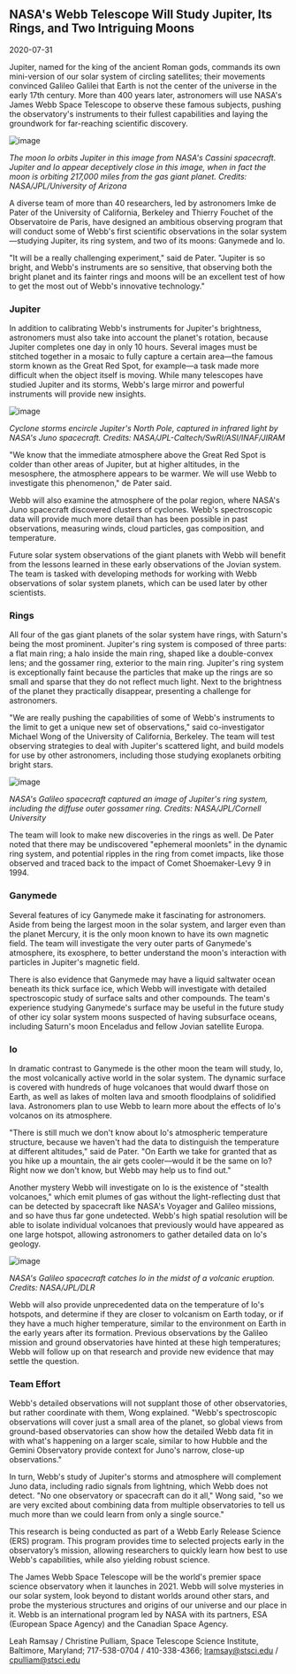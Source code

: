 ## NASA's Webb Telescope Will Study Jupiter, Its Rings, and Two Intriguing Moons
2020-07-31

Jupiter, named for the king of the ancient Roman gods, commands its own mini-version of our solar system of circling satellites; their movements convinced Galileo Galilei that Earth is not the center of the universe in the early 17th century. More than 400 years later, astronomers will use NASA's James Webb Space Telescope to observe these famous subjects, pushing the observatory's instruments to their fullest capabilities and laying the groundwork for far-reaching scientific discovery.

![image](https://user-images.githubusercontent.com/4047392/186259812-d135382b-6229-4d0d-8578-ac495f533044.png)

_The moon Io orbits Jupiter in this image from NASA's Cassini spacecraft. Jupiter and Io appear deceptively close in this image, when in fact the moon is orbiting 217,000 miles from the gas giant planet.
Credits: NASA/JPL/University of Arizona_

A diverse team of more than 40 researchers, led by astronomers Imke de Pater of the University of California, Berkeley and Thierry Fouchet of the Observatoire de Paris, have designed an ambitious observing program that will conduct some of Webb's first scientific observations in the solar system—studying Jupiter, its ring system, and two of its moons: Ganymede and Io.

"It will be a really challenging experiment," said de Pater. "Jupiter is so bright, and Webb's instruments are so sensitive, that observing both the bright planet and its fainter rings and moons will be an excellent test of how to get the most out of Webb's innovative technology."

### Jupiter

In addition to calibrating Webb's instruments for Jupiter's brightness, astronomers must also take into account the planet's rotation, because Jupiter completes one day in only 10 hours. Several images must be stitched together in a mosaic to fully capture a certain area—the famous storm known as the Great Red Spot, for example—a task made more difficult when the object itself is moving. While many telescopes have studied Jupiter and its storms, Webb's large mirror and powerful instruments will provide new insights.

![image](https://user-images.githubusercontent.com/4047392/186259846-dbb18d10-197a-4f4d-93f5-7ddbeef9b926.png)

_Cyclone storms encircle Jupiter's North Pole, captured in infrared light by NASA's Juno spacecraft.
Credits: NASA/JPL-Caltech/SwRI/ASI/INAF/JIRAM_

"We know that the immediate atmosphere above the Great Red Spot is colder than other areas of Jupiter, but at higher altitudes, in the mesosphere, the atmosphere appears to be warmer. We will use Webb to investigate this phenomenon," de Pater said.

Webb will also examine the atmosphere of the polar region, where NASA's Juno spacecraft discovered clusters of cyclones. Webb's spectroscopic data will provide much more detail than has been possible in past observations, measuring winds, cloud particles, gas composition, and temperature.

Future solar system observations of the giant planets with Webb will benefit from the lessons learned in these early observations of the Jovian system. The team is tasked with developing methods for working with Webb observations of solar system planets, which can be used later by other scientists.

### Rings

All four of the gas giant planets of the solar system have rings, with Saturn's being the most prominent. Jupiter's ring system is composed of three parts: a flat main ring; a halo inside the main ring, shaped like a double-convex lens; and the gossamer ring, exterior to the main ring. Jupiter's ring system is exceptionally faint because the particles that make up the rings are so small and sparse that they do not reflect much light. Next to the brightness of the planet they practically disappear, presenting a challenge for astronomers.

"We are really pushing the capabilities of some of Webb's instruments to the limit to get a unique new set of observations," said co-investigator Michael Wong of the University of California, Berkeley. The team will test observing strategies to deal with Jupiter's scattered light, and build models for use by other astronomers, including those studying exoplanets orbiting bright stars.

![image](https://user-images.githubusercontent.com/4047392/186259882-a34cffb3-ec10-4f63-b85f-305d4abcd22a.png)

_NASA's Galileo spacecraft captured an image of Jupiter's ring system, including the diffuse outer gossamer ring.
Credits: NASA/JPL/Cornell University_

The team will look to make new discoveries in the rings as well. De Pater noted that there may be undiscovered "ephemeral moonlets" in the dynamic ring system, and potential ripples in the ring from comet impacts, like those observed  and traced back to the impact of Comet Shoemaker-Levy 9 in 1994.

### Ganymede

Several features of icy Ganymede make it fascinating for astronomers. Aside from being the largest moon in the solar system, and larger even than the planet Mercury, it is the only moon known to have its own magnetic field. The team will investigate the very outer parts of Ganymede's atmosphere, its exosphere, to better understand the moon's interaction with particles in Jupiter's magnetic field.

There is also evidence that Ganymede may have a liquid saltwater ocean beneath its thick surface ice, which Webb will investigate with detailed spectroscopic study of surface salts and other compounds. The team's experience studying Ganymede's surface may be useful in the future study of other icy solar system moons suspected of having subsurface oceans, including Saturn's moon Enceladus and fellow Jovian satellite Europa.

### Io

In dramatic contrast to Ganymede is the other moon the team will study, Io, the most volcanically active world in the solar system. The dynamic surface is covered with hundreds of huge volcanoes that would dwarf those on Earth, as well as lakes of molten lava and smooth floodplains of solidified lava. Astronomers plan to use Webb to learn more about the effects of Io's volcanos on its atmosphere.

"There is still much we don't know about Io's atmospheric temperature structure, because we haven't had the data to distinguish the temperature at different altitudes," said de Pater. "On Earth we take for granted that as you hike up a mountain, the air gets cooler—would it be the same on Io? Right now we don't know, but Webb may help us to find out."

Another mystery Webb will investigate on Io is the existence of "stealth volcanoes," which emit plumes of gas without the light-reflecting dust that can be detected by spacecraft like NASA's Voyager and Galileo missions, and so have thus far gone undetected. Webb's high spatial resolution will be able to isolate individual volcanoes that previously would have appeared as one large hotspot, allowing astronomers to gather detailed data on Io's geology.

![image](https://user-images.githubusercontent.com/4047392/186259928-1a50d2b2-ad38-4da6-9067-76480db8c4ac.png)

_NASA's Galileo spacecraft catches Io in the midst of a volcanic eruption.
Credits: NASA/JPL/DLR_

Webb will also provide unprecedented data on the temperature of Io's hotspots, and determine if they are closer to volcanism on Earth today, or if they have a much higher temperature, similar to the environment on Earth in the early years after its formation. Previous observations by the Galileo mission and ground observatories have hinted at these high temperatures; Webb will follow up on that research and provide new evidence that may settle the question.

### Team Effort

Webb's detailed observations will not supplant those of other observatories, but rather coordinate with them, Wong explained. "Webb's spectroscopic observations will cover just a small area of the planet, so global views from ground-based observatories can show how the detailed Webb data fit in with what's happening on a larger scale, similar to how Hubble and the Gemini Observatory provide context for Juno's narrow, close-up observations."

In turn, Webb's study of Jupiter's storms and atmosphere will complement Juno data, including radio signals from lightning, which Webb does not detect. "No one observatory or spacecraft can do it all," Wong said, "so we are very excited about combining data from multiple observatories to tell us much more than we could learn from only a single source."

This research is being conducted as part of a Webb Early Release Science (ERS) program. This program provides time to selected projects early in the observatory’s mission, allowing researchers to quickly learn how best to use Webb's capabilities, while also yielding robust science.

The James Webb Space Telescope will be the world's premier space science observatory when it launches in 2021. Webb will solve mysteries in our solar system, look beyond to distant worlds around other stars, and probe the mysterious structures and origins of our universe and our place in it. Webb is an international program led by NASA with its partners, ESA (European Space Agency) and the Canadian Space Agency.

Leah Ramsay / Christine Pulliam,
Space Telescope Science Institute, Baltimore, Maryland;
717-538-0704 / 410-338-4366;
lramsay@stsci.edu / cpulliam@stsci.edu
